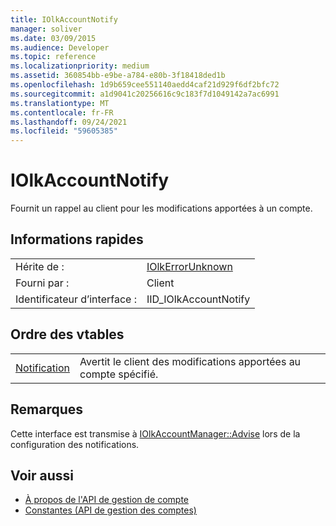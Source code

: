 ```yaml
---
title: IOlkAccountNotify
manager: soliver
ms.date: 03/09/2015
ms.audience: Developer
ms.topic: reference
ms.localizationpriority: medium
ms.assetid: 360854bb-e9be-a784-e80b-3f18418ded1b
ms.openlocfilehash: 1d9b659cee551140aedd4caf21d929f6df2bfc72
ms.sourcegitcommit: a1d9041c20256616c9c183f7d1049142a7ac6991
ms.translationtype: MT
ms.contentlocale: fr-FR
ms.lasthandoff: 09/24/2021
ms.locfileid: "59605385"
---
```

# <a name="iolkaccountnotify"></a>IOlkAccountNotify

Fournit un rappel au client pour les modifications apportées à un compte.
  
## <a name="quick-info"></a>Informations rapides

|||
|:-----|:-----|
|Hérite de :  <br/> |[IOlkErrorUnknown](iolkerrorunknown.md) <br/> |
|Fourni par :  <br/> | Client  <br/> |
|Identificateur d’interface :  <br/> |IID_IOlkAccountNotify  <br/> |
   
## <a name="vtable-order"></a>Ordre des vtables

|||
|:-----|:-----|
|[Notification](iolkaccountnotify-notify.md) <br/> |Avertit le client des modifications apportées au compte spécifié.  <br/> |
   
## <a name="remarks"></a>Remarques

Cette interface est transmise à [IOlkAccountManager::Advise](iolkaccountmanager-advise.md) lors de la configuration des notifications. 
  
## <a name="see-also"></a>Voir aussi

- [À propos de l'API de gestion de compte](about-the-account-management-api.md) 
- [Constantes (API de gestion des comptes)](constants-account-management-api.md)


